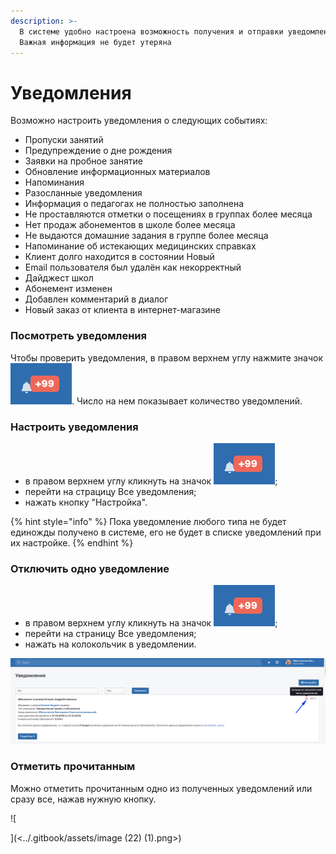 ```yaml
---
description: >-
  В системе удобно настроена возможность получения и отправки уведомлений.
  Важная информация не будет утеряна
---
```


# Уведомления

Возможно настроить уведомления о следующих событиях:

* Пропуски занятий&#x20;
* Предупреждение о дне рождения&#x20;
* Заявки на пробное занятие&#x20;
* Обновление информационных материалов&#x20;
* Напоминания&#x20;
* Разосланные уведомления&#x20;
* Информация о педагогах не полностью заполнена
* Не проставляются отметки о посещениях в группах более месяца&#x20;
* Нет продаж абонементов в школе более месяца&#x20;
* Не выдаются домашние задания в группе более месяца&#x20;
* Напоминание об истекающих медицинских справках&#x20;
* Клиент долго находится в состоянии Новый
* &#x20;Email пользователя был удалён как некорректный&#x20;
* Дайджест школ&#x20;
* Абонемент изменен&#x20;
* Добавлен комментарий в диалог &#x20;
* Новый заказ от клиента в интернет-магазине

### Посмотреть уведомления

Чтобы проверить уведомления, в правом верхнем углу нажмите значок <img src="../.gitbook/assets/image (29) (2).png" alt="" data-size="line">. Число на нем показывает количество уведомлений.

### Настроить уведомления

* в правом верхнем углу кликнуть на значок <img src="../.gitbook/assets/image (29) (2).png" alt="" data-size="line">;
* перейти на страцицу Все уведомления;
* нажать кнопку "Настройка".

{% hint style="info" %}
Пока уведомление любого типа не будет единожды получено в системе, его не будет в списке уведомлений при их настройке.
{% endhint %}

### Отключить одно уведомление

* в правом верхнем углу кликнуть на значок <img src="../.gitbook/assets/image (29) (2).png" alt="" data-size="line">;
* перейти на страницу Все уведомления;
* нажать на колокольчик в уведомлении.

![](<../.gitbook/assets/image (41).png>)

### Отметить прочитанным

Можно отметить прочитанным одно из полученных уведомлений или сразу все, нажав нужную кнопку.

![

](<../.gitbook/assets/image (22) (1).png>)
